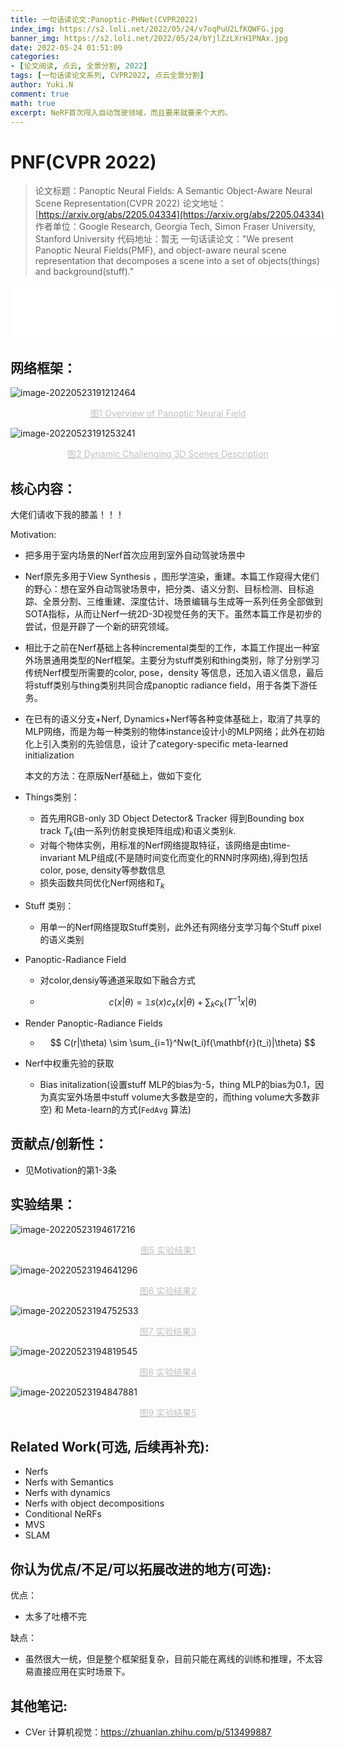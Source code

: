 ```yaml
---
title: 一句话读论文:Panoptic-PHNet(CVPR2022)
index_img: https://s2.loli.net/2022/05/24/v7oqPuU2LfKQWFG.jpg
banner_img: https://s2.loli.net/2022/05/24/bYjlZzLXrH1PNAx.jpg
date: 2022-05-24 01:51:09
categories:
- [论文阅读, 点云, 全景分割, 2022]
tags: [一句话读论文系列, CVPR2022, 点云全景分割]
author: Yuki.N
comment: true
math: true
excerpt: NeRF首次闯入自动驾驶领域，而且要来就要来个大的。
---
```


#  PNF(CVPR 2022)

> 论文标题：Panoptic Neural Fields: A Semantic Object-Aware Neural Scene Representation(CVPR 2022)
> 论文地址：[https://arxiv.org/abs/2205.04334](https://arxiv.org/abs/2205.04334)
> 作者单位：Google Research, Georgia Tech, Simon Fraser University, Stanford University
> 代码地址：暂无
> 一句话读论文："We present Panoptic Neural Fields(PMF), and object-aware neural scene representation that decomposes a scene into a set of objects(things) and background(stuff)."

<iframe frameborder="no" border="0" marginwidth="0" marginheight="0" width=520 height=86 src="///music.163.com/outchain/player?type=2&id=22707001&auto=0&height=66"></iframe>

## **网络框架：**

![image-20220523191212464](https://s2.loli.net/2022/05/23/AiBE8Xg3cu5ql1w.png)

<center style="color:#C0C0C0;text-decoration:underline">图1 Overview of Panoptic Neural Field  </center>

![image-20220523191253241](https://s2.loli.net/2022/05/23/3rnZVSYfXNpMeib.png)

<center style="color:#C0C0C0;text-decoration:underline">图2 Dynamic Challenging 3D Scenes Description</center>



## **核心内容：**

大佬们请收下我的膝盖！！！
	
Motivation: 

- 把多用于室内场景的Nerf首次应用到室外自动驾驶场景中
- Nerf原先多用于View Synthesis ，图形学渲染，重建。本篇工作窥得大佬们的野心：想在室外自动驾驶场景中，把分类、语义分割、目标检测、目标追踪、全景分割、三维重建、深度估计、场景编辑与生成等一系列任务全部做到SOTA指标，从而让Nerf一统2D-3D视觉任务的天下。虽然本篇工作是初步的尝试，但是开辟了一个新的研究领域。
- 相比于之前在Nerf基础上各种incremental类型的工作，本篇工作提出一种室外场景通用类型的Nerf框架。主要分为stuff类别和thing类别，除了分别学习传统Nerf模型所需要的color, pose，density 等信息，还加入语义信息，最后将stuff类别与thing类别共同合成panoptic radiance field，用于各类下游任务。
- 在已有的语义分支+Nerf, Dynamics+Nerf等各种变体基础上，取消了共享的MLP网络，而是为每一种类别的物体instance设计小的MLP网络；此外在初始化上引入类别的先验信息，设计了category-specific meta-learned initialization

	本文的方法：在原版Nerf基础上，做如下变化

- Things类别：

	- 首先用RGB-only 3D Object Detector& Tracker 得到Bounding box track $T_k$(由一系列仿射变换矩阵组成)和语义类别$k$.
	- 对每个物体实例，用标准的Nerf网络提取特征，该网络是由time-invariant MLP组成(不是随时间变化而变化的RNN时序网络),得到包括color, pose, density等参数信息
	- 损失函数共同优化Nerf网络和$T_k$

- Stuff 类别：

	- 用单一的Nerf网络提取Stuff类别，此外还有网络分支学习每个Stuff pixel的语义类别

- Panoptic-Radiance Field

	- 对color,densiy等通道采取如下融合方式

	- $$
		c(x| \theta) = \mathbb{1}s(x)c_x(x|\theta) + \sum_kc_k(T^{-1}x|\theta)
		$$

- Render Panoptic-Radiance Fields

	- $$
		C(r|\theta) \sim \sum_{i=1}^Nw(t_i)f(\mathbf{r}(t_i)|\theta)
		$$

- Nerf中权重先验的获取

	- Bias initalization(设置stuff MLP的bias为-5，thing MLP的bias为0.1，因为真实室外场景中stuff volume大多数是空的，而thing volume大多数非空) 和 Meta-learn的方式(`FedAvg` 算法)

## **贡献点/创新性：**

- 见Motivation的第1-3条





## **实验结果：**

![image-20220523194617216](https://s2.loli.net/2022/05/23/xYOCDHST3kIguh9.png)<center style="color:#C0C0C0;text-decoration:underline">图5 实验结果1 </center>

![image-20220523194641296](https://s2.loli.net/2022/05/23/sowYT8tfqBILU1b.png)

<center style="color:#C0C0C0;text-decoration:underline">图6 实验结果2 </center>

![image-20220523194752533](https://s2.loli.net/2022/05/23/gkLWepDuo41ZQmO.png)

<center style="color:#C0C0C0;text-decoration:underline">图7 实验结果3 </center>

![image-20220523194819545](https://s2.loli.net/2022/05/23/xG91WXNegAr2Pj7.png)

<center style="color:#C0C0C0;text-decoration:underline">图8 实验结果4 </center>

![image-20220523194847881](https://s2.loli.net/2022/05/23/ZLzw3K8InV62dcv.png)

<center style="color:#C0C0C0;text-decoration:underline">图9 实验结果5 </center>

## **Related Work(可选, 后续再补充):**

- Nerfs
- Nerfs with Semantics
- Nerfs with dynamics
- Nerfs with object decompositions
- Conditional NeRFs
- MVS
- SLAM

## **你认为优点/不足/可以拓展改进的地方(可选):**

优点：

- 太多了吐槽不完

缺点：

- 虽然很大一统，但是整个框架挺复杂，目前只能在离线的训练和推理，不太容易直接应用在实时场景下。



## **其他笔记:**

- CVer 计算机视觉：https://zhuanlan.zhihu.com/p/513499887
